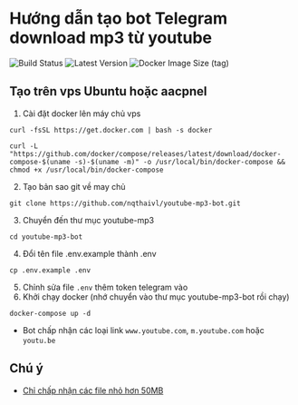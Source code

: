 # Hướng dẫn tạo bot Telegram download mp3 từ youtube

![Build Status](https://img.shields.io/github/actions/workflow/status/d3473r/youtube-mp3-bot/docker-image.yml)
![Latest Version](https://ghcr-badge.egpl.dev/d3473r/youtube-mp3-bot/latest_tag?trim=major&label=latest)
![Docker Image Size (tag)](https://ghcr-badge.egpl.dev/d3473r/youtube-mp3-bot/size?tag=main)

## Tạo trên vps Ubuntu hoặc aacpnel
01. Cài đặt docker lên máy chủ vps
```
curl -fsSL https://get.docker.com | bash -s docker
```
```
curl -L "https://github.com/docker/compose/releases/latest/download/docker-compose-$(uname -s)-$(uname -m)" -o /usr/local/bin/docker-compose && chmod +x /usr/local/bin/docker-compose
```
02. Tạo bản sao git về may chủ
```
git clone https://github.com/nqthaivl/youtube-mp3-bot.git
```
3. Chuyển đến thư mục youtube-mp3
```
cd youtube-mp3-bot
```
4. Đổi tên file .env.example thành .env
```
cp .env.example .env
```
5. Chỉnh sửa file `.env` thêm token telegram vào
6. Khởi chạy docker (nhớ chuyển vào thư mục youtube-mp3-bot rồi chạy)
```
docker-compose up -d
```
- Bot chấp nhận các loại link `www.youtube.com`, `m.youtube.com` hoặc `youtu.be` 

## Chú ý

- [Chỉ chấp nhận các file nhỏ hơn 50MB](https://core.telegram.org/bots/faq#how-do-i-upload-a-large-file)
